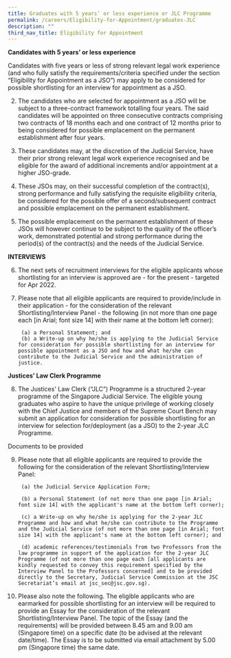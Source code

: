 ```yaml
---
title: Graduates with 5 years’ or less experience or JLC Programme
permalink: /careers/Eligibility-for-Appointment/graduates-JLC
description: ""
third_nav_title: Eligibility for Appointment
---
```


**Candidates with 5 years’ or less experience**

Candidates with five years or less of strong relevant legal work experience (and who fully satisfy the requirements/criteria specified under the section “Eligibility for Appointment as a JSO”) may apply to be considered for possible shortlisting for an interview for appointment as a 
JSO.

2. The candidates who are selected for appointment as a JSO will be subject to a three-contract framework totalling four years. The said candidates will be appointed on three consecutive contracts comprising two contracts of 18 months each and one contract of 12 months prior to being considered for possible emplacement on the permanent establishment after four years.

3. These candidates may, at the discretion of the Judicial Service, have their prior strong relevant legal work experience recognised and be eligible for the award of additional increments and/or appointment at a higher JSO-grade.

4. These JSOs may, on their successful completion of the contract(s), strong performance and fully satisfying the requisite eligibility criteria, be considered for the possible offer of a second/subsequent contract and possible emplacement on the permanent establishment.

5. The possible emplacement on the permanent establishment of these JSOs will however continue to be subject to the quality of the officer’s work, demonstrated potential and strong performance during the period(s) of the contract(s) and the needs of the Judicial Service.

**INTERVIEWS**

6. The next sets of recruitment interviews for the eligible applicants whose shortlisting for an interview is approved are - for the present - targeted for Apr 2022.

7. Please note that all eligible applicants are required to provide/include in their application - for the consideration of the relevant Shortlisting/Interview Panel - the following (in not more than one page each [in Arial; font size 14] with their name at the bottom left corner):

		(a) a Personal Statement; and
		(b) a Write-up on why he/she is applying to the Judicial Service for consideration for possible shortlisting for an interview for possible appointment as a JSO and how and what he/she can contribute to the Judicial Service and the administration of justice.


**Justices’ Law Clerk Programme**

8. The Justices' Law Clerk (“JLC”) Programme is a structured 2-year programme of the Singapore Judicial Service.  The eligible young graduates who aspire to have the unique privilege of working closely with the Chief Justice and members of the Supreme Court Bench may submit an application for consideration for possible shortlisting for an interview for selection for/deployment (as a JSO) to the 2-year JLC Programme.

Documents to be provided

9. Please note that all eligible applicants are required to provide the following for the consideration of the relevant Shortlisting/Interview Panel:

		(a) the Judicial Service Application Form;

		(b) a Personal Statement (of not more than one page [in Arial; font size 14] with the applicant's name at the bottom left corner);

		(c) a Write-up on why he/she is applying for the 2-year JLC Programme and how and what he/she can contribute to the Programme and the Judicial Service (of not more than one page [in Arial; font size 14] with the applicant's name at the bottom left corner); and

		(d) academic references/testimonials from two Professors from the law programme in support of the application for the 2-year JLC Programme (of not more than one page each [all applicants are kindly requested to convey this requirement specified by the Interview Panel to the Professors concerned] and to be provided directly to the Secretary, Judicial Service Commission at the JSC Secretariat’s email at jsc_sec@jsc.gov.sg).

10. Please also note the following.  The eligible applicants who are earmarked for possible shortlisting for an interview will be required to provide an Essay for the consideration of the relevant Shortlisting/Interview Panel.  The topic of the Essay (and the requirements) will be provided between 8.45 am and 9.00 am (Singapore time) on a specific date (to be advised at the relevant date/time).  The Essay is to be submitted via email attachment by 5.00 pm (Singapore time) the same date.